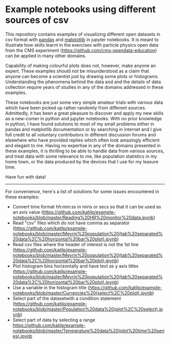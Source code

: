 # Example notebooks using different sources of csv

This repository contains examples of visualizing different open datasets in csv format with [pandas](http://pandas.pydata.org/) and [matplotlib](https://matplotlib.org/) in jupyter notebooks. It is meant to illustrate how skills learnt in the exercises with particle physics open data from the CMS experiment (https://github.com/cms-opendata-education) can be applied in many other domains.

Capability of making colourful plots does not, however, make anyone an expert. These examples should not be misunderstood as a claim that anyone can become a scientist just by drawing some plots or histograms. Understanding the phenomena behind the data and and the details of data collection require years of studies in any of the domains addressed in these examples.

These notebooks are just some very simple amateur trials with various data which have been picked up rather randomly from different sources. Admittedly, it has been a great pleasure to discover and apply my new skills as a new-comer in python and jupyter notebooks. With no prior knowledge in python, I have found solutions to most of my small problems either in pandas and matplotlib documentation or by searching in internet and I give full credit to all voluntary contributors in different discussion forums and elsewhere who have provided replies which often look amazingly efficient and elegant to me. Having no expertise in any of the domains presented in these examples, it is thrilling to be able to handle data from various sources, and treat data with some relevance to me, like population statistics in my home town, or the data produced by the devices that I use for my leasure time.

Have fun with data!

____

For convenience, here's a list of solutions for some issues encountered in these examples:
- Convert time format hh:mm:ss in mins or secs so that it can be used as an axis value (https://github.com/katilp/example-notebooks/blob/master/Reading%20HR%20monitor%20data.ipynb)
- Read "csv" files which do not have comma as separator (https://github.com/katilp/example-notebooks/blob/master/Meyrin%20population%20(tab%20separated%20data%2C%20horizontal%20bar%20plot).ipynb)
- Read csv files where the header of interest is not the 1st line (https://github.com/katilp/example-notebooks/blob/master/Meyrin%20population%20(tab%20separated%20data%2C%20horizontal%20bar%20plot).ipynb)
- Plot histogram bins horizontally and have text as y axis titles (https://github.com/katilp/example-notebooks/blob/master/Meyrin%20population%20(tab%20separated%20data%2C%20horizontal%20bar%20plot).ipynb)
- Use a variable in the histogram title (https://github.com/katilp/example-notebooks/blob/master/Currencies%20(select%2C%20plot).ipynb)
- Select part of the datasetwith a condition statement (https://github.com/katilp/example-notebooks/blob/master/Population%20data%20(plot%2C%20select).ipynb)
- Select part of data by selecting a range https://github.com/katilp/example-notebooks/blob/master/Temperature%20data%20(plot%20time%20series).ipynb
